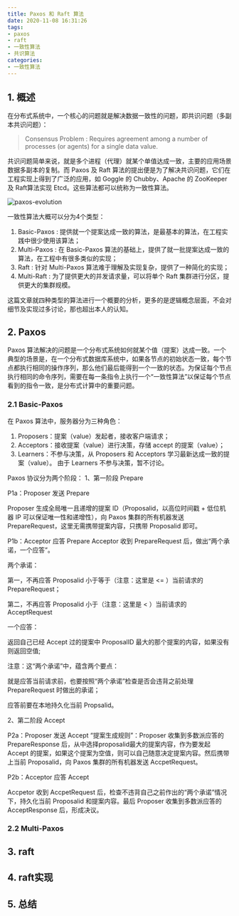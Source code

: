 ```yaml
---
title: Paxos 和 Raft 算法
date: 2020-11-08 16:31:26
tags:
- paxos
- raft
- 一致性算法
- 共识算法
categories: 
- 一致性算法
---
```


## 1. 概述
在分布式系统中，一个核心的问题就是解决数据一致性的问题，即共识问题（多副本共识问题）：
> Consensus Problem : Requires agreement among a number of processes (or agents) for a single data value.

共识问题简单来说，就是多个进程（代理）就某个单值达成一致，主要的应用场景数据多副本的复制。而 Paxos 及 Raft 算法的提出便是为了解决共识问题，它们在工程实现上得到了广泛的应用，如 Goggle 的 Chubby、Apache 的 ZooKeeper 及 Raft算法实现 Etcd。这些算法都可以统称为一致性算法。

![paxos-evolution](/images/consensus-algorithm/paxos-evolution.jpg "paxos-evolution")

一致性算法大概可以分为4个类型：
1. Basic-Paxos : 提供就一个提案达成一致的算法，是最基本的算法，在工程实践中很少使用该算法；
2. Multi-Paxos : 在 Basic-Paxos 算法的基础上，提供了就一批提案达成一致的算法，在工程中有很多类似的实现；
3. Raft : 针对 Multi-Paxos 算法难于理解及实现复杂，提供了一种简化的实现；
4. Multi-Raft : 为了提供更大的并发请求量，可以将单个 Raft 集群进行分区，提供更大的集群规模。


这篇文章就四种类型的算法进行一个概要的分析，更多的是逻辑概念层面，不会对细节及实现过多讨论，那也超出本人的认知。

## 2. Paxos
Paxos 算法解决的问题是一个分布式系统如何就某个值（提案）达成一致。一个典型的场景是，在一个分布式数据库系统中，如果各节点的初始状态一致，每个节点都执行相同的操作序列，那么他们最后能得到一个一致的状态。为保证每个节点执行相同的命令序列，需要在每一条指令上执行一个“一致性算法”以保证每个节点看到的指令一致，是分布式计算中的重要问题。

### 2.1 Basic-Paxos
在 Paxos 算法中，服务器分为三种角色：
1. Proposers：提案（value）发起者，接收客户端请求；
2. Acceptors：接收提案（value）进行决策，存储 accept 的提案（value）；
3. Learners：不参与决策，从 Proposers 和 Acceptors 学习最新达成一致的提案（value）。
由于 Learners 不参与决策，暂不讨论。
 
Paxos 协议分为两个阶段：
1、第一阶段 Prepare

P1a：Proposer 发送 Prepare

Proposer 生成全局唯一且递增的提案 ID（Proposalid，以高位时间戳 + 低位机器 IP 可以保证唯一性和递增性），向 Paxos 集群的所有机器发送 PrepareRequest，这里无需携带提案内容，只携带 Proposalid 即可。



P1b：Acceptor 应答 Prepare
Acceptor 收到 PrepareRequest 后，做出“两个承诺，一个应答”。



两个承诺：

第一，不再应答 Proposalid 小于等于（注意：这里是 <= ）当前请求的 PrepareRequest；

第二，不再应答 Proposalid 小于（注意：这里是 < ）当前请求的 AcceptRequest



一个应答：

返回自己已经 Accept 过的提案中 ProposalID 最大的那个提案的内容，如果没有则返回空值;



注意：这“两个承诺”中，蕴含两个要点：



就是应答当前请求前，也要按照“两个承诺”检查是否会违背之前处理 PrepareRequest 时做出的承诺；

应答前要在本地持久化当前 Propsalid。




2、第二阶段 Accept

P2a：Proposer 发送 Accept
“提案生成规则”：Proposer 收集到多数派应答的 PrepareResponse 后，从中选择proposalid最大的提案内容，作为要发起 Accept 的提案，如果这个提案为空值，则可以自己随意决定提案内容。然后携带上当前 Proposalid，向 Paxos 集群的所有机器发送 AccpetRequest。


P2b：Acceptor 应答 Accept

Accpetor 收到 AccpetRequest 后，检查不违背自己之前作出的“两个承诺”情况下，持久化当前 Proposalid 和提案内容。最后 Proposer 收集到多数派应答的 AcceptResponse 后，形成决议。

### 2.2 Multi-Paxos

## 3. raft

## 4. raft实现

## 5. 总结


